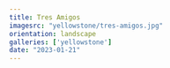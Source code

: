 ```yaml
---
title: Tres Amigos
imagesrc: "yellowstone/tres-amigos.jpg"
orientation: landscape
galleries: ['yellowstone']
date: "2023-01-21"
---
```

